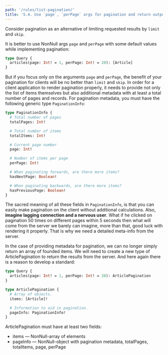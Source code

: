 ```yaml
---
path: '/rules/list-pagination/'
title: '5.4. Use `page`, `perPage` args for pagination and return output type with `items` (array of elements) and `pageInfo` (meta-data).'
---
```


Consider pagination as an alternative of limiting requested results by `limit` and `skip`.

It is better to use NonNull args `page` and `perPage` with some default values while implementing pagination:

```graphql
type Query {
  articles(page: Int! = 1, perPage: Int! = 20): [Article]
}
```

But if you focus only on the arguments `page` and `perPage`, the benefit of your pagination for clients will be no better than `limit` and `skip`. In order for a client application to render pagination properly, it needs to provide not only the list of items themselves but also additional metadata with at least a total number of pages and records. For pagination metadata, you must have the following generic type `PaginationInfo`:

```graphql
type PaginationInfo {
  # Total number of pages
  totalPages: Int!

  # Total number of items
  totalItems: Int!

  # Current page number
  page: Int!

  # Number of items per page
  perPage: Int!

  # When paginating forwards, are there more items?
  hasNextPage: Boolean!

  # When paginating backwards, are there more items?
  hasPreviousPage: Boolean!
}
```

The sacred meaning of all these fields in `PaginationInfo`, is that you can easily make pagination on the client without additional calculations. Also, **imagine lagging connection and a nervous user**. What if he clicked on pagination 50 times on different pages within 5 seconds then what will come from the server we barely can imagine, more than that, good luck with rendering it properly. That is why we need a detailed meta-info from the server.

In the case of providing metadata for pagination, we can no longer simply return an array of founded items. We will need to create a new type of ArticlePagination to return the results from the server. And here again there is a reason to develop a standard:

```graphql
type Query {
  articles(page: Int! = 1, perPage: Int! = 20): ArticlePagination
}

type ArticlePagination {
  # Array of objects.
  items: [Article]!

  # Information to aid in pagination.
  pageInfo: PaginationInfo!
}
```

ArticlePagination must have at least two fields:

- items — NonNull-array of elements
- pageInfo — NonNull-object with pagination metadata, totalPages, totalItems, page, perPage
